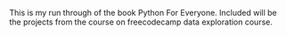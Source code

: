 This is my run through of the book Python For Everyone. Included will be the projects from the course on freecodecamp data exploration course.
